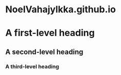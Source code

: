 # NoelVahajylkka.github.io
# A first-level heading
## A second-level heading
### A third-level heading
